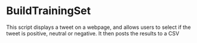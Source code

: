 # BuildTrainingSet

This script displays a tweet on a webpage, and allows users to select if the tweet is positive, neutral or negative. It then posts the results to a CSV
